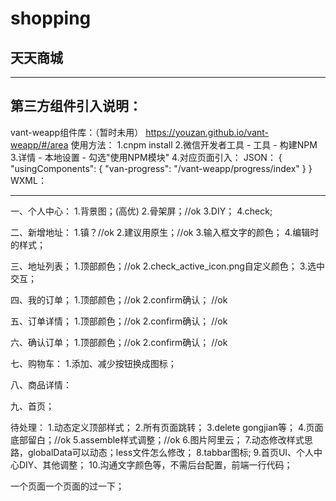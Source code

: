 # shopping

## 天天商城


------------------------------------------------


## 第三方组件引入说明：
vant-weapp组件库：（暂时未用）
https://youzan.github.io/vant-weapp/#/area
使用方法：
1.cnpm install
2.微信开发者工具 - 工具 - 构建NPM
3.详情 - 本地设置 - 勾选"使用NPM模块"
4.对应页面引入：
JSON：
{
  "usingComponents": {
      "van-progress": "/vant-weapp/progress/index"
  }
}
WXML：
<van-progress percentage="50" />


------------------------------------------------


一、个人中心：
1.背景图；(高优)
2.骨架屏；//ok
3.DIY；
4.check;

二、新增地址：
1.镇？//ok
2.建议用原生；//ok
3.输入框文字的颜色；
4.编辑时的样式；

三、地址列表；
1.顶部颜色；//ok
2.check_active_icon.png自定义颜色；
3.选中交互；

四、我的订单；
1.顶部颜色；//ok
2.confirm确认； //ok

五、订单详情；
1.顶部颜色；//ok
2.confirm确认； //ok

六、确认订单；
1.顶部颜色；//ok
2.confirm确认； //ok

七、购物车：
1.添加、减少按钮换成图标；

八、商品详情：

九、首页；

待处理：
1.动态定义顶部样式；
2.所有页面跳转；
3.delete gongjian等；
4.页面底部留白；//ok
5.assemble样式调整；//ok
6.图片阿里云；
7.动态修改样式思路，globalData可以动态；less文件怎么修改；
8.tabbar图标;
9.首页UI、个人中心DIY、其他调整；
10.沟通文字颜色等，不需后台配置，前端一行代码；

一个页面一个页面的过一下；
